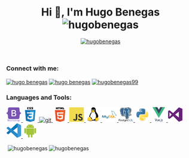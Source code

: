 <h1 align="center">Hi 👋, I'm Hugo Benegas <img src="https://komarev.com/ghpvc/?username=hugobenegas&label=Profile%20views&color=0e75b6&style=flat" alt="hugobenegas" />
<!--<img align="left" alt="GIF" src="https://github.com/abhisheknaiidu/abhisheknaiidu/raw/master/code.gif?raw=true" width="200" height="200" style="max-width: 100%;">-->
</h1>

<p align="center" width="500"> <a href="https://github.com/ryo-ma/github-profile-trophy"><img src="https://github-profile-trophy.vercel.app/?username=hugobenegas" alt="hugobenegas" /></a> </p>

<p align="left"> <a href="https://twitter.com/" target="blank"><img src="https://img.shields.io/twitter/follow/?logo=twitter&style=for-the-badge" alt="" /></a> </p>

<h3 align="left">Connect with me:</h3>
<p align="left">
<a href="https://linkedin.com/in/hugo benegas" target="blank"><img align="center" src="https://raw.githubusercontent.com/rahuldkjain/github-profile-readme-generator/master/src/images/icons/Social/linked-in-alt.svg" alt="hugo benegas" height="30" width="40" /></a>
<a href="https://fb.com/hugo benegas" target="blank"><img align="center" src="https://raw.githubusercontent.com/rahuldkjain/github-profile-readme-generator/master/src/images/icons/Social/facebook.svg" alt="hugo benegas" height="30" width="40" /></a>
<a href="https://instagram.com/hugobenegas99" target="blank"><img align="center" src="https://raw.githubusercontent.com/rahuldkjain/github-profile-readme-generator/master/src/images/icons/Social/instagram.svg" alt="hugobenegas99" height="30" width="40" /></a>
</p>

<h3 align="left">Languages and Tools:</h3>
<p align="left">  </a> <a href="https://getbootstrap.com" target="_blank" rel="noreferrer"> <img src="https://raw.githubusercontent.com/devicons/devicon/master/icons/bootstrap/bootstrap-plain-wordmark.svg" alt="bootstrap" width="40" height="40"/> </a> <a href="https://www.w3schools.com/css/" target="_blank" rel="noreferrer"> <img src="https://raw.githubusercontent.com/devicons/devicon/master/icons/css3/css3-original-wordmark.svg" alt="css3" width="40" height="40"/> </a> <a href="https://git-scm.com/" target="_blank" rel="noreferrer"> <img src="https://www.vectorlogo.zone/logos/git-scm/git-scm-icon.svg" alt="git" width="40" height="40"/> </a> <a href="https://www.w3.org/html/" target="_blank" rel="noreferrer"> <img src="https://raw.githubusercontent.com/devicons/devicon/master/icons/html5/html5-original-wordmark.svg" alt="html5" width="40" height="40"/> </a> <a href="https://developer.mozilla.org/en-US/docs/Web/JavaScript" target="_blank" rel="noreferrer"> <img src="https://raw.githubusercontent.com/devicons/devicon/master/icons/javascript/javascript-original.svg" alt="javascript" width="40" height="40"/> </a> <a href="https://www.linux.org/" target="_blank" rel="noreferrer"> <img src="https://raw.githubusercontent.com/devicons/devicon/master/icons/linux/linux-original.svg" alt="linux" width="40" height="40"/> </a> <a href="https://www.mysql.com/" target="_blank" rel="noreferrer"> <img src="https://raw.githubusercontent.com/devicons/devicon/master/icons/mysql/mysql-original-wordmark.svg" alt="mysql" width="40" height="40"/> </a> <a href="https://www.postgresql.org" target="_blank" rel="noreferrer"> <img src="https://raw.githubusercontent.com/devicons/devicon/master/icons/postgresql/postgresql-original-wordmark.svg" alt="postgresql" width="40" height="40"/> </a> <a href="https://www.python.org" target="_blank" rel="noreferrer"> <img src="https://raw.githubusercontent.com/devicons/devicon/master/icons/python/python-original.svg" alt="python" width="40" height="40"/> </a> <a href="https://vuejs.org/" target="_blank" rel="noreferrer"> <img src="https://raw.githubusercontent.com/devicons/devicon/master/icons/vuejs/vuejs-original-wordmark.svg" alt="vuejs" width="40" height="40"/> </a
 <a href="https://visualstudio.microsoft.com/es/" target="_blank" rel="noreferrer"> <img src="https://raw.githubusercontent.com/devicons/devicon/9f4f5cdb393299a81125eb5127929ea7bfe42889/icons/visualstudio/visualstudio-plain.svg" alt="Visual Studio" width="40" height="40"/> </a>
   <a href="https://code.visualstudio.com/" target="_blank" rel="noreferrer"> <img src="https://raw.githubusercontent.com/devicons/devicon/9f4f5cdb393299a81125eb5127929ea7bfe42889/icons/vscode/vscode-original.svg" alt="VS code" width="40" height="40"/> </a>
   <a href="https://developer.android.com/" target="_blank" rel="noreferrer"> <img src="https://raw.githubusercontent.com/devicons/devicon/9f4f5cdb393299a81125eb5127929ea7bfe42889/icons/android/android-original.svg" alt="android studio" width="40" height="40"/> </a>
  </p>

<!--<p><img align="left" src="https://github-readme-stats.vercel.app/api/top-langs?username=hugobenegas&show_icons=true&locale=en&layout=compact" alt="hugobenegas" /></p>-->

<p>&nbsp;<img align="center" src="https://github-readme-stats.vercel.app/api?username=hugobenegas&show_icons=true&locale=en" alt="hugobenegas" width="400" height="300"/>
 <img align="center" src="https://github-readme-streak-stats.herokuapp.com/?user=hugobenegas&" alt="hugobenegas" width="400" height="300"/>
</p>
